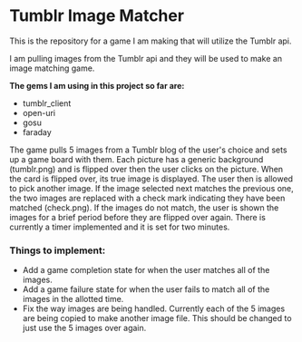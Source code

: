 <h1>Tumblr Image Matcher</h1>

<p>This is the repository for a game I am making that will utilize the Tumblr api.</p>

<p>I am pulling images from the Tumblr api and they will be used to make an image matching game.</p>

<strong>The gems I am using in this project so far are:</strong>
<ul>
    <li>tumblr_client</li>
    <li>open-uri</li>
    <li>gosu</li>
	<li>faraday</li>
</ul>

<p>The game pulls 5 images from a Tumblr blog of the user's choice and sets up a game board with them. Each picture has a generic background (tumblr.png) and is flipped over then the user clicks on the picture. When the card is flipped over, its true image is displayed. The user then is allowed to pick another image. If the image selected next matches the previous one, the two images are replaced with a check mark indicating they have been matched (check.png). If the images do not match, the user is shown the images for a brief period before they are flipped over again. There is currently a timer implemented and it is set for two minutes.</p>

<h3>Things to implement:</h3>
<ul>
	<li>Add a game completion state for when the user matches all of the images.</li>
	<li>Add a game failure state for when the user fails to match all of the images in the allotted time.</li>
	<li>Fix the way images are being handled. Currently each of the 5 images are being copied to make another image file. This should be changed to just use the 5 images over again.</li>
</ul>
